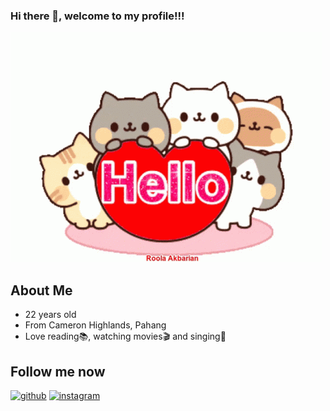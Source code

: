 ### Hi there 👋, welcome to my profile!!!
<img src=https://github.com/leecaixuan/leecaixuan/blob/main/gifimage.gif>

## About Me
* 22 years old
* From Cameron Highlands, Pahang
* Love reading📚, watching movies🎬 and singing🎵

## Follow me now
[<img src='https://cdn.jsdelivr.net/npm/simple-icons@3.0.1/icons/github.svg' alt='github' height='40'>](https://github.com/leecaixuan) 
[<img src='https://cdn.jsdelivr.net/npm/simple-icons@3.0.1/icons/instagram.svg' alt='instagram' height='40'>](https://www.instagram.com/lcx_lucy/)  



